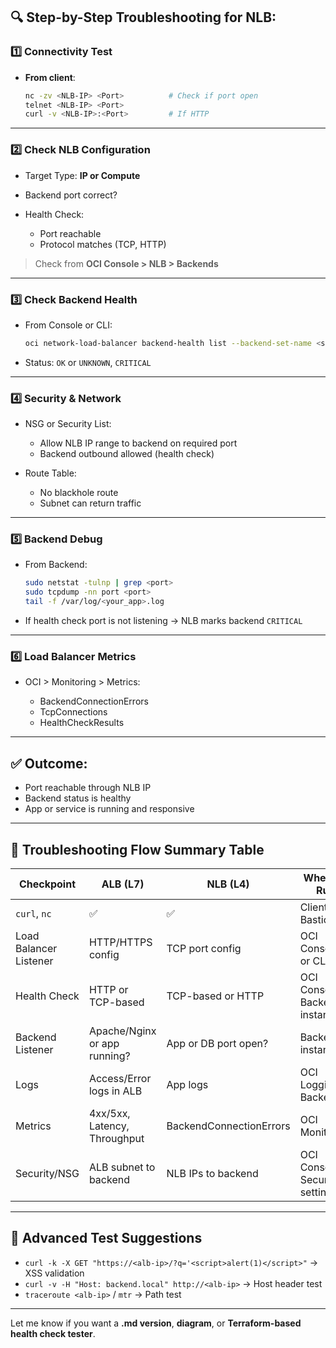 ## 🔍 Step-by-Step Troubleshooting for NLB:

### 1️⃣ **Connectivity Test**

* **From client**:

  ```bash
  nc -zv <NLB-IP> <Port>          # Check if port open
  telnet <NLB-IP> <Port>
  curl -v <NLB-IP>:<Port>         # If HTTP
  ```

---

### 2️⃣ **Check NLB Configuration**

* Target Type: **IP or Compute**
* Backend port correct?
* Health Check:

  * Port reachable
  * Protocol matches (TCP, HTTP)

> Check from **OCI Console > NLB > Backends**

---

### 3️⃣ **Check Backend Health**

* From Console or CLI:

  ```bash
  oci network-load-balancer backend-health list --backend-set-name <set-name> --network-load-balancer-id <id>
  ```

* Status: `OK` or `UNKNOWN`, `CRITICAL`

---

### 4️⃣ **Security & Network**

* NSG or Security List:

  * Allow NLB IP range to backend on required port
  * Backend outbound allowed (health check)

* Route Table:

  * No blackhole route
  * Subnet can return traffic

---

### 5️⃣ **Backend Debug**

* From Backend:

  ```bash
  sudo netstat -tulnp | grep <port>
  sudo tcpdump -nn port <port>
  tail -f /var/log/<your_app>.log
  ```

* If health check port is not listening → NLB marks backend `CRITICAL`

---

### 6️⃣ **Load Balancer Metrics**

* OCI > Monitoring > Metrics:

  * BackendConnectionErrors
  * TcpConnections
  * HealthCheckResults

---

## ✅ Outcome:

* Port reachable through NLB IP
* Backend status is healthy
* App or service is running and responsive

---

## 📘 Troubleshooting Flow Summary Table

| Checkpoint             | ALB (L7)                     | NLB (L4)                | Where to Run                    |
| ---------------------- | ---------------------------- | ----------------------- | ------------------------------- |
| `curl`, `nc`           | ✅                            | ✅                       | Client or Bastion               |
| Load Balancer Listener | HTTP/HTTPS config            | TCP port config         | OCI Console or CLI              |
| Health Check           | HTTP or TCP-based            | TCP-based or HTTP       | OCI Console & Backend instance  |
| Backend Listener       | Apache/Nginx or app running? | App or DB port open?    | Backend instance                |
| Logs                   | Access/Error logs in ALB     | App logs                | OCI Logging & Backend           |
| Metrics                | 4xx/5xx, Latency, Throughput | BackendConnectionErrors | OCI Monitoring                  |
| Security/NSG           | ALB subnet to backend        | NLB IPs to backend      | OCI Console / Security settings |

---

## 🧪 Advanced Test Suggestions

* `curl -k -X GET "https://<alb-ip>/?q='<script>alert(1)</script>"` → XSS validation
* `curl -v -H "Host: backend.local" http://<alb-ip>` → Host header test
* `traceroute <alb-ip>` / `mtr` → Path test

---

Let me know if you want a **.md version**, **diagram**, or **Terraform-based health check tester**.
